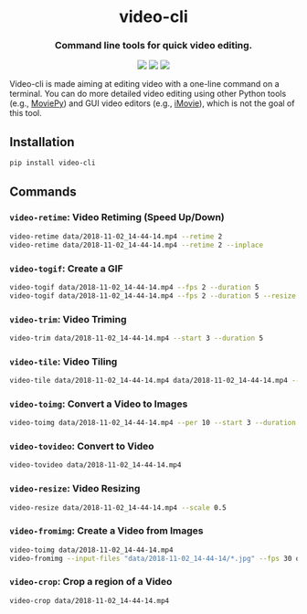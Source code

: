 <div align="center">
  <h1>video-cli</h1>
  <h3>Command line tools for quick video editing.</h3>
  <a href="https://pypi.python.org/pypi/video-cli"><img src="https://img.shields.io/pypi/v/video-cli.svg"></a>
  <a href="https://pypi.org/project/video-cli"><img src="https://img.shields.io/pypi/pyversions/video-cli.svg"></a>
  <a href="https://github.com/wkentaro/video-cli/actions"><img src="https://github.com/wkentaro/video-cli/workflows/ci/badge.svg"></a>
</div>


Video-cli is made aiming at editing video with a one-line
command on a terminal. You can do more detailed video editing using
other Python tools (e.g., [MoviePy](https://github.com/Zulko/moviepy))
and GUI video editors (e.g., [iMovie](https://www.apple.com/imovie/)),
which is not the goal of this tool.


## Installation

```bash
pip install video-cli
```


## Commands

### `video-retime`: **Video Retiming (Speed Up/Down)**

```bash
video-retime data/2018-11-02_14-44-14.mp4 --retime 2
video-retime data/2018-11-02_14-44-14.mp4 --retime 2 --inplace
```

### `video-togif`: **Create a GIF**

```bash
video-togif data/2018-11-02_14-44-14.mp4 --fps 2 --duration 5
video-togif data/2018-11-02_14-44-14.mp4 --fps 2 --duration 5 --resize 0.5
```

### `video-trim`: **Video Triming**

```bash
video-trim data/2018-11-02_14-44-14.mp4 --start 3 --duration 5
```

### `video-tile`: **Video Tiling**

```bash
video-tile data/2018-11-02_14-44-14.mp4 data/2018-11-02_14-44-14.mp4 --shape 1x2 -o tile.mp4
```

### `video-toimg`: **Convert a Video to Images**

```bash
video-toimg data/2018-11-02_14-44-14.mp4 --per 10 --start 3 --duration 10
```

### `video-tovideo`: **Convert to Video**

```bash
video-tovideo data/2018-11-02_14-44-14.mp4
```

### `video-resize`: **Video Resizing**

```bash
video-resize data/2018-11-02_14-44-14.mp4 --scale 0.5
```

### `video-fromimg`: **Create a Video from Images**

```bash
video-toimg data/2018-11-02_14-44-14.mp4
video-fromimg --input-files "data/2018-11-02_14-44-14/*.jpg" --fps 30 out.mp4
```

### `video-crop`: **Crop a region of a Video**

```bash
video-crop data/2018-11-02_14-44-14.mp4
```
